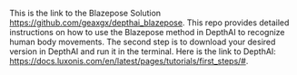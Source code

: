 This is the link to the Blazepose Solution  https://github.com/geaxgx/depthai_blazepose.
This repo provides detailed instructions on how to use the Blazepose method in DepthAI to recognize human body movements. 
The second step is to download your desired version in DepthAI and run it in the terminal. Here is the link to DepthAI: https://docs.luxonis.com/en/latest/pages/tutorials/first_steps/#.
